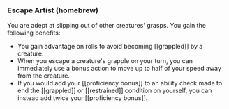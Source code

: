 ### Escape Artist (homebrew)

You are adept at slipping out of other creatures' grasps. You gain the following benefits:

- You gain advantage on rolls to avoid becoming [[grappled]] by a creature.
- When you escape a creature's grapple on your turn, you can immediately use a bonus action to move up to half of your speed away from the creature.
- If you would add your [[proficiency bonus]] to an ability check made to end the [[grappled]] or [[restrained]] condition on yourself, you can instead add twice your [[proficiency bonus]].